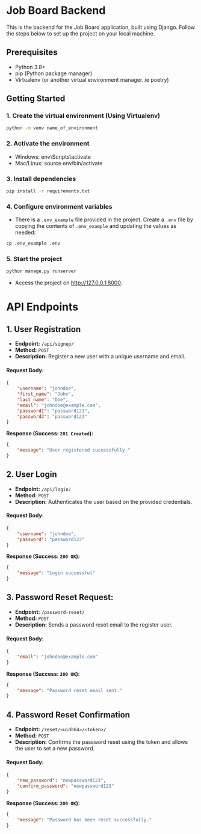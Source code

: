 # Job Board Backend

This is the backend for the Job Board application, built using Django. Follow the steps below to set up the project on your local machine.

## Prerequisites

- Python 3.8+
- pip (Python package manager)
- Virtualenv (or another virtual environment manager..ie poetry)

## Getting Started

### 1. Create the virtual environment (Using Virtualenv)
```bash
python -m venv name_of_environment
```

### 2. Activate the environment
- Windows: env\Scripts\activate
- Mac/Linux: source env/bin/activate

### 3. Install dependencies
```bash
pip install -r requirements.txt
```

### 4. Configure environment variables
- There is a `.env_example` file provided in the project. Create a `.env` file by copying the contents of `.env_example` and updating the values as needed:
```bash
cp .env_example .env
```

### 5. Start the project
```bash
python manage.py runserver
```
- Access the project on http://127.0.0.1:8000.

# API Endpoints
## 1. User Registration
- **Endpoint:** `/api/signup/`
- **Method:** `POST`
- **Description:** Register a new user with a unique username and email.

#### Request Body:
```json
{
    "username": "johndoe",
    "first_name": "John",
    "last_name": "Doe",
    "email": "johndoe@example.com",
    "password1": "password123",
    "password2": "password123"
}
```
**Response (Success: `201 Created`):**
```json
{
    "message": "User registered successfully."
}
```

## 2. User Login
- **Endpoint:** `/api/login/`
- **Method:** `POST`
- **Description:** Authenticates the user based on the provided credentials.

#### Request Body:
```json
{
    "username": "johndoe",
    "password": "password123"
}
```
**Response (Success: `200 OK`):**
```json
{
    "message": "Login successful"
}
```

## 3. Password Reset Request:
- **Endpoint:** `/password-reset/`
- **Method:** `POST`
- **Description:** Sends a password reset email to the register user.
#### Request Body:
```json
{
    "email": "johndoe@example.com"
}
```
**Response (Success: `200 OK`):**
```json
{
    "message": "Password reset email sent."
}
```

## 4. Password Reset Confirmation
- **Endpoint:** `/reset/<uidb64>/<token>/`
- **Method:** `POST`
- **Description:** Confirms the password reset using the token and allows the user to set a new password.

#### Request Body:
```json
{
    "new_password": "newpassword123",
    "confirm_password": "newpassword123"
}
```
**Response (Success: `200 OK`):**
```json
{
    "message": "Password has been reset successfully."
}
```